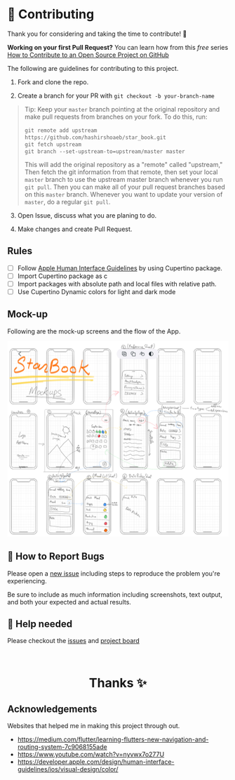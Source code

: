 # 🤝 Contributing

Thank you for considering and taking the time to contribute! 💖 

**Working on your first Pull Request?** You can learn how from this _free_
series [How to Contribute to an Open Source Project on GitHub](https://egghead.io/series/how-to-contribute-to-an-open-source-project-on-github)

The following are guidelines for contributing to this project.

1. Fork and clone the repo.

2. Create a branch for your PR with `git checkout -b your-branch-name`

> Tip: Keep your `master` branch pointing at the original repository and make
> pull requests from branches on your fork. To do this, run:
>
> ```
> git remote add upstream https://github.com/hashirshoaeb/star_book.git
> git fetch upstream
> git branch --set-upstream-to=upstream/master master
> ```
>
> This will add the original repository as a "remote" called "upstream," Then
> fetch the git information from that remote, then set your local `master`
> branch to use the upstream master branch whenever you run `git pull`. Then you
> can make all of your pull request branches based on this `master` branch.
> Whenever you want to update your version of `master`, do a regular `git pull`.

3. Open Issue, discuss what you are planing to do.

4. Make changes and create Pull Request.

## Rules 

- [ ] Follow [Apple Human Interface Guidelines](https://developer.apple.com/design/human-interface-guidelines/ios/overview/themes/) by using Cupertino package.
- [ ] Import Cupertino package as c
- [ ] Import packages with absolute path and local files with relative path.
- [ ] Use Cupertino Dynamic colors for light and dark mode

## Mock-up

Following are the mock-up screens and the flow of the App.

![Mock-up Image](READMEdocs/mock-up.jpg)

## 🐛 How to Report Bugs

Please open a [new issue](https://github.com/hashirshoaeb/star_book/issues/new) including steps to reproduce the problem
you're experiencing.

Be sure to include as much information including screenshots, text output, and
both your expected and actual results.

## 🙏 Help needed

Please checkout the [issues](https://github.com/hashirshoaeb/star_book/issues) and [project board](https://github.com/hashirshoaeb/star_book/projects/1)

<br />
<p align="center">
  <h1 align="center">Thanks  ✨</h1>
</p>

## Acknowledgements

Websites that helped me in making this project through out.

- https://medium.com/flutter/learning-flutters-new-navigation-and-routing-system-7c9068155ade
- https://www.youtube.com/watch?v=nyvwx7o277U
- https://developer.apple.com/design/human-interface-guidelines/ios/visual-design/color/